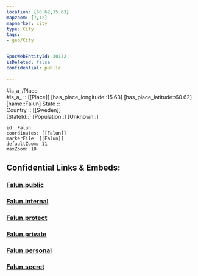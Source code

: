 ```yaml
---
location: [60.62,15.63] 
mapzoom: [7,12] 
mapmarker: city 
type: City
tags:
- geo/City


SpocWebEntityId: 30132
isDeleted: false
confidential: public

---
```

#is_a_/Place  
#is_a_ :: [[Place]] 
[has_place_longitude::15.63] 
[has_place_latitude::60.62] 
[name::Falun] 
State ::  
Country :: [[Sweden]]  
[StateId::] 
[Population::] 
[Unknown::] 


```leaflet
id: Falun
coordinates: [[Falun]] 
markerFile: [[Falun]] 
defaultZoom: 11 
maxZoom: 18
```


## Confidential Links & Embeds: 

### [Falun.public](/_public/\Earth\Continent\Europe\Europe~North\Sweden\Provinces~Sweden\Dalarna\CityFalun.public.md) 

### [Falun.internal](/_internal/\Earth\Continent\Europe\Europe~North\Sweden\Provinces~Sweden\Dalarna\CityFalun.internal.md) 

### [Falun.protect](/_protect/\Earth\Continent\Europe\Europe~North\Sweden\Provinces~Sweden\Dalarna\CityFalun.protect.md) 

### [Falun.private](/_private/\Earth\Continent\Europe\Europe~North\Sweden\Provinces~Sweden\Dalarna\CityFalun.private.md) 

### [Falun.personal](/_personal/\Earth\Continent\Europe\Europe~North\Sweden\Provinces~Sweden\Dalarna\CityFalun.personal.md) 

### [Falun.secret](/_secret/\Earth\Continent\Europe\Europe~North\Sweden\Provinces~Sweden\Dalarna\CityFalun.secret.md)

